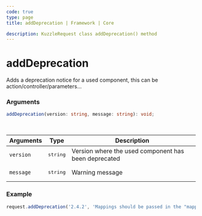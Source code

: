 ```yaml
---
code: true
type: page
title: addDeprecation | Framework | Core

description: KuzzleRequest class addDeprecation() method
---
```


# addDeprecation

Adds a deprecation notice for a used component, this can be action/controller/parameters...

### Arguments

```ts
addDeprecation(version: string, message: string): void;
```

<br/>

| Arguments    | Type              | Description                                                                       |
| ------------ | ----------------- | --------------------------------------------------------------------------------- |
| `version` | <pre>string</pre> | Version where the used component has been deprecated     |
| `message` | <pre>string</pre> | Warning message     |

### Example

```js
request.addDeprecation('2.4.2', 'Mappings should be passed in the "mappings" property and not directly in the body.');
```
